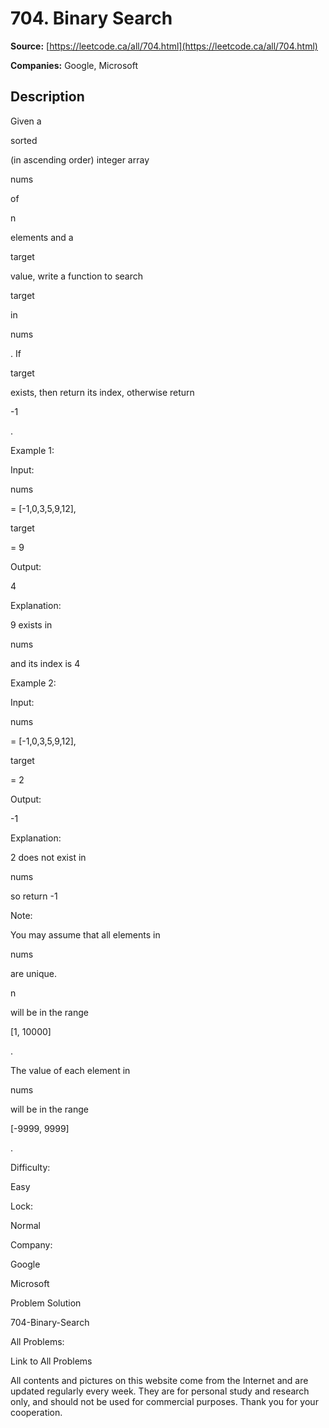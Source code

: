 # 704. Binary Search

**Source:** [https://leetcode.ca/all/704.html](https://leetcode.ca/all/704.html)

**Companies:** Google, Microsoft

## Description

Given a

sorted

(in ascending order) integer array

nums

of

n

elements and a

target

value, write a function to search

target

in

nums

. If

target

exists, then return its index, otherwise return

-1

.

Example 1:

Input:

nums

= [-1,0,3,5,9,12],

target

= 9

Output:

4

Explanation:

9 exists in

nums

and its index is 4

Example 2:

Input:

nums

= [-1,0,3,5,9,12],

target

= 2

Output:

-1

Explanation:

2 does not exist in

nums

so return -1

Note:

You may assume that all elements in

nums

are unique.

n

will be in the range

[1, 10000]

.

The value of each element in

nums

will be in the range

[-9999,
            9999]

.

Difficulty:

Easy

Lock:

Normal

Company:

Google

Microsoft

Problem Solution

704-Binary-Search

All Problems:

Link to All Problems

All contents and pictures on this website come from the Internet and are updated regularly every week. They are for personal study and research only, and should not be used for commercial purposes. Thank you for your cooperation.

